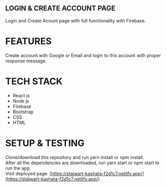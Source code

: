 ## LOGIN & CREATE ACCOUNT PAGE
Login and Create Acount page with full functionality with Firebase.

# FEATURES
Create account with Google or Email and login to this account with proper response message.

# TECH STACK
- React js
- Node js
- Firebase
- Bootstrap
- CSS
- HTML

# SETUP & TESTING
Clone/download this repository and run yarn install or npm install.<br>
After all the dependencies are downloaded, run yarn start or npm start to run the app.<br>
Visit deployed page: [https://stalwart-kashata-f2d1c7.netlify.app/](https://stalwart-kashata-f2d1c7.netlify.app/)

